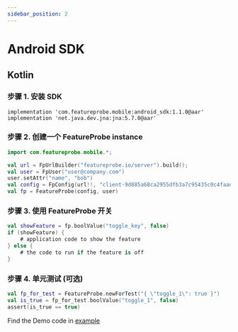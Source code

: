 ```yaml
---
sidebar_position: 2
---
```


# Android SDK

## Kotlin

### 步骤 1. 安装 SDK

```shell
implementation 'com.featureprobe.mobile:android_sdk:1.1.0@aar'
implementation 'net.java.dev.jna:jna:5.7.0@aar'
```

### 步骤 2. 创建一个 FeatureProbe instance

```kotlin
import com.featureprobe.mobile.*;

val url = FpUrlBuilder("featureprobe.io/server").build();
val user = FpUser("user@company.com")
user.setAttr("name", "bob")
val config = FpConfig(url!!, "client-9d885a68ca2955dfb3a7c95435c0c4faad70b50d", 10u, true)
val fp = FeatureProbe(config, user)
```

### 步骤 3.  使用 FeatureProbe 开关

``` kotlin
val showFeature = fp.boolValue("toggle_key", false)
if (showFeature) {
    # application code to show the feature
} else {
    # the code to run if the feature is off
}
```

### 步骤 4. 单元测试 (可选)

```kotlin
val fp_for_test = FeatureProbe.newForTest("{ \"toggle_1\": true }")
val is_true = fp_for_test.boolValue("toggle_1", false)
assert(is_true == true)
```

Find the Demo code in [example](https://github.com/FeatureProbe/client-sdk-mobile/tree/main/sdk-android/app)
